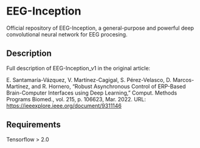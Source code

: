 # EEG-Inception
Official repository of EEG-Inception, a general-purpose and powerful deep convolutional neural network for EEG procesing.

## Description
Full description of EEG-Inception_v1 in the original article: 

E. Santamaría-Vázquez, V. Martínez-Cagigal, S. Pérez-Velasco, D. Marcos-Martínez, and R. Hornero, “Robust Asynchronous Control of ERP-Based Brain-Computer Interfaces using Deep Learning,” Comput. Methods Programs Biomed., vol. 215, p. 106623, Mar. 2022. URL: https://ieeexplore.ieee.org/document/9311146

## Requirements
Tensorflow > 2.0
